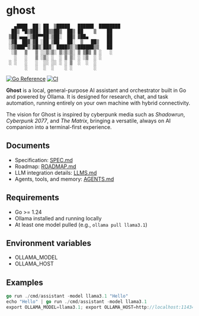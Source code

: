 # ghost

```text
   ▄████  ██░ ██  ▒█████   ██████  ████████
  ██▒ ▀█▒▓██░ ██▒▒██▒  ██▒ ██    ▒    ██
 ▒██░▄▄▄░▒██▀▀██░▒██░  ██▒ ▓██▄       ██
 ░▓█  ██▓░▓█ ░██ ▒██   ██░  ▒   ██▒   ██
 ░▒▓███▀▒░▓█▒░██▓░ ████▓▒░▒██████▒▒   ██
  ░▒   ▒   ▒ ░░▒░▒░ ▒░▒░▒░ ▒ ▒▓▒ ▒ ░   ░
   ░   ░   ▒ ░▒░ ░  ░ ▒ ▒░ ░ ░▒  ░ ░
 ░ ░   ░   ░  ░░ ░░ ░ ░ ▒  ░  ░  ░
       ░   ░  ░  ░    ░ ░        ░
```

[![Go Reference](https://pkg.go.dev/badge/github.com/theantichris/assistant-go.svg)](https://pkg.go.dev/github.com/theantichris/assistant-go) [![CI](https://github.com/theantichris/assistant-go/actions/workflows/ci.yml/badge.svg)](https://github.com/theantichris/assistant-go/actions/workflows/ci.yml)

**Ghost** is a local, general-purpose AI assistant and orchestrator built in Go and powered by Ollama. It is designed for research, chat, and task automation, running entirely on your own machine with hybrid connectivity.

The vision for Ghost is inspired by cyberpunk media such as _Shadowrun_, _Cyberpunk 2077_, and _The Matrix_, bringing a versatile, always on AI companion into a terminal-first experience.

## Documents

- Specification: [SPEC.md](SPEC.md)
- Roadmap: [ROADMAP.md](ROADMAP.md)
- LLM integration details: [LLMS.md](LLMS.md)
- Agents, tools, and memory: [AGENTS.md](AGENTS.md)

## Requirements

- Go >= 1.24
- Ollama installed and running locally
- At least one model pulled (e.g., `ollama pull llama3.1`)

## Environment variables

- OLLAMA_MODEL
- OLLAMA_HOST

## Examples

```go
go run ./cmd/assistant -model llama3.1 "Hello"
echo "Hello" | go run ./cmd/assistant -model llama3.1
export OLLAMA_MODEL=llama3.1; export OLLAMA_HOST=http://localhost:11434; go run ./cmd/assistant "Hello from env"
```
